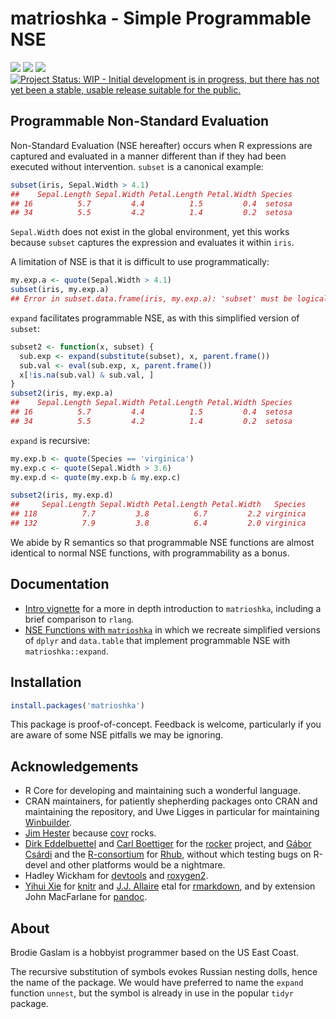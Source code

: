 <!-- README.md is generated from README.Rmd. Please edit that file -->



# matrioshka - Simple Programmable NSE

[![](https://travis-ci.org/brodieG/matrioshka.svg?branch=master)](https://travis-ci.org/brodieG/matrioshka)
[![](https://codecov.io/github/brodieG/matrioshka/coverage.svg?branch=master)](https://codecov.io/github/brodieG/matrioshka?branch=master)
[![](http://www.r-pkg.org/badges/version/matrioshka)](https://cran.r-project.org/package=matrioshka)
[![Project Status: WIP - Initial development is in progress, but there has not yet been a stable, usable release suitable for the public.](http://www.repostatus.org/badges/latest/wip.svg)](http://www.repostatus.org/#wip)


## Programmable Non-Standard Evaluation

Non-Standard Evaluation (NSE hereafter) occurs when R expressions are
captured and evaluated in a manner different than if they had been executed
without intervention.  `subset` is a canonical example:


```r
subset(iris, Sepal.Width > 4.1)
##    Sepal.Length Sepal.Width Petal.Length Petal.Width Species
## 16          5.7         4.4          1.5         0.4  setosa
## 34          5.5         4.2          1.4         0.2  setosa
```

`Sepal.Width` does not exist in the global environment, yet this works because
`subset` captures the expression and evaluates it within `iris`.

A limitation of NSE is that it is difficult to use programmatically:


```r
my.exp.a <- quote(Sepal.Width > 4.1)
subset(iris, my.exp.a)
## Error in subset.data.frame(iris, my.exp.a): 'subset' must be logical
```

`expand` facilitates programmable NSE, as with this simplified version of
`subset`:


```r
subset2 <- function(x, subset) {
  sub.exp <- expand(substitute(subset), x, parent.frame())
  sub.val <- eval(sub.exp, x, parent.frame())
  x[!is.na(sub.val) & sub.val, ]
}
subset2(iris, my.exp.a)
##    Sepal.Length Sepal.Width Petal.Length Petal.Width Species
## 16          5.7         4.4          1.5         0.4  setosa
## 34          5.5         4.2          1.4         0.2  setosa
```

`expand` is recursive:


```r
my.exp.b <- quote(Species == 'virginica')
my.exp.c <- quote(Sepal.Width > 3.6)
my.exp.d <- quote(my.exp.b & my.exp.c)

subset2(iris, my.exp.d)
##     Sepal.Length Sepal.Width Petal.Length Petal.Width   Species
## 118          7.7         3.8          6.7         2.2 virginica
## 132          7.9         3.8          6.4         2.0 virginica
```

We abide by R semantics so that programmable NSE functions are almost
identical to normal NSE functions, with programmability as a bonus.


## Documentation

* [Intro
  vignette](http://htmlpreview.github.io/?https://github.com/brodieG/matrioshka/blob/master/inst/doc/introduction.html)
  for a more in depth introduction to `matrioshka`, including a brief comparison to
  `rlang`.
* [NSE Functions with
  `matrioshka`](http://htmlpreview.github.io/?https://github.com/brodieG/matrioshka/blob/master/inst/doc/nse-fun.html)
  in which we recreate simplified versions of `dplyr` and `data.table` that
  implement programmable NSE with `matrioshka::expand`.

## Installation


```r
install.packages('matrioshka')
```

This package is proof-of-concept.  Feedback is welcome, particularly if you are
aware of some NSE pitfalls we may be ignoring.

## Acknowledgements

* R Core for developing and maintaining such a wonderful language.
* CRAN maintainers, for patiently shepherding packages onto CRAN and maintaining
  the repository, and Uwe Ligges in particular for maintaining
  [Winbuilder](http://win-builder.r-project.org/).
* [Jim Hester](https://github.com/jimhester) because
  [covr](https://cran.r-project.org/package=covr) rocks.
* [Dirk Eddelbuettel](https://github.com/eddelbuettel) and [Carl
  Boettiger](https://github.com/cboettig) for the
  [rocker](https://github.com/rocker-org/rocker) project, and [Gábor
  Csárdi](https://github.com/gaborcsardi) and the
  [R-consortium](https://www.r-consortium.org/) for
  [Rhub](https://github.com/r-hub), without which testing bugs on R-devel and
  other platforms would be a nightmare.
* Hadley Wickham for [devtools](https://cran.r-project.org/package=devtools) and
  [roxygen2](https://cran.r-project.org/package=roxygen2).
* [Yihui Xie](https://github.com/yihui) for
  [knitr](https://cran.r-project.org/package=knitr) and  [J.J.
  Allaire](https://github.com/jjallaire) etal for
  [rmarkdown](https://cran.r-project.org/package=rmarkdown), and by extension
  John MacFarlane for [pandoc](http://pandoc.org/).

## About

Brodie Gaslam is a hobbyist programmer based on the US East Coast.

The recursive substitution of symbols evokes Russian nesting dolls, hence
the name of the package.  We would have preferred to name the `expand` function
`unnest`, but the symbol is already in use in the popular `tidyr` package.

